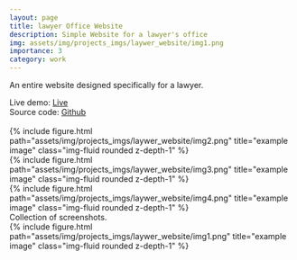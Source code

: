 ```yaml
---
layout: page
title: lawyer Office Website 
description: Simple Website for a lawyer's office
img: assets/img/projects_imgs/laywer_website/img1.png
importance: 3
category: work
---
```


An entire website designed specifically for a lawyer.


<div class="d-flex flex-column">
<div>Live demo: <a href="https://o2sa.github.io/lawyerOfficeWebsite/dist/index.html">Live</a> </div>
<div>Source code: <a href="https://github.com/O2sa/lawyerOfficeWebsite">Github</a> </div>
</div>
<br>

<div class="row">
    <div class="col-sm mt-3 mt-md-0">
        {% include figure.html path="assets/img/projects_imgs/laywer_website/img2.png" title="example image" class="img-fluid rounded z-depth-1" %}
    </div>
    <div class="col-sm mt-3 mt-md-0">
        {% include figure.html path="assets/img/projects_imgs/laywer_website/img3.png" title="example image" class="img-fluid rounded z-depth-1" %}
    </div>
    <div class="col-sm mt-3 mt-md-0">
        {% include figure.html path="assets/img/projects_imgs/laywer_website/img4.png" title="example image" class="img-fluid rounded z-depth-1" %}
    </div>
</div>
<div class="caption">
       Collection of screenshots.

</div>
<div class="row">
    <div class="col-sm mt-3 mt-md-0">
        {% include figure.html path="assets/img/projects_imgs/laywer_website/img1.png" title="example image" class="img-fluid rounded z-depth-1" %}
    </div>
</div>
